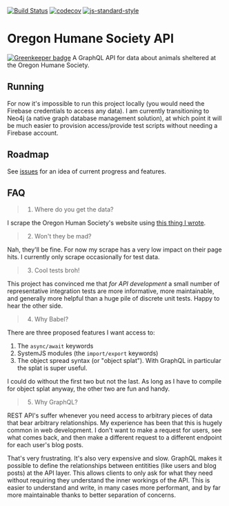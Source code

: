 [![Build Status](https://travis-ci.org/joefraley/humane-society-api.svg?branch=master)](https://travis-ci.org/joefraley/humane-society-api) [![codecov](https://codecov.io/gh/joefraley/humane-society-api/branch/master/graph/badge.svg)](https://codecov.io/gh/joefraley/humane-society-api)
 [![js-standard-style](https://img.shields.io/badge/code%20style-standard-brightgreen.svg)](http://standardjs.com)


# Oregon Humane Society API

[![Greenkeeper badge](https://badges.greenkeeper.io/joefraley/humane-society-api.svg)](https://greenkeeper.io/)
A GraphQL API for data about animals sheltered at the Oregon Humane Society.

## Running
For now it's impossible to run this project locally (you would need the Firebase credentials to access any data). I am currently transitioning to Neo4j (a native graph database management solution), at which point it will be much easier to provision access/provide test scripts without needing a Firebase account.

## Roadmap
See [issues](github.com:joefraley/humane-society-api/issues) for an idea of current progress and features.  

## FAQ
> 1. Where do you get the data?  

I scrape the Oregon Human Society's website using [this thing I wrote](https://github.com/joefraley/humane-society-scraper).  

> 2. Won't they be mad?  

Nah, they'll be fine. For now my scrape has a very low impact on their page hits. I currently only scrape occasionally for test data.  

> 3. Cool tests broh!  

This project has convinced me that _for API development_ a small number of representative integration tests are more informative, more maintainable, and generally more helpful than a huge pile of discrete unit tests. Happy to hear the other side.  

> 4. Why Babel?  

There are three proposed features I want access to:

  1. The `async/await` keywords
  2. SystemJS modules (the `import/export` keywords)
  3. The object spread syntax (or "object splat"). With GraphQL in particular the splat is super useful.

I could do without the first two but not the last. As long as I have to compile for object splat anyway, the other two are fun and handy.

> 5. Why GraphQL?  

REST API's suffer whenever you need access to arbitrary pieces of data that bear arbitrary relationships. My experience has been that this is hugely common in web development. I don't want to make a request for users, see what comes back, and then make a different request to a different endpoint for each user's blog posts. 

That's very frustrating. It's also very expensive and slow. GraphQL makes it possible to define the relationships between entitities (like users and blog posts) at the API layer. This allows clients to only ask for what they need without requiring they understand the inner workings of the API. This is easier to understand and write, in many cases more performant, and by far more maintainable thanks to better separation of concerns.
